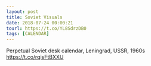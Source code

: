 ```yaml
---
layout: post
title: Soviet Visuals
date: 2018-07-24 00:00:21
tourl: https://t.co/YL8SdrzDB0
tags: [CALENDAR]
---
```

Perpetual Soviet desk calendar, Leningrad, USSR, 1960s https://t.co/rqisFtBXXU